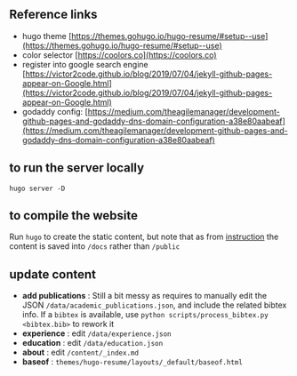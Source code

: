 
## Reference links
- hugo theme [https://themes.gohugo.io/hugo-resume/#setup--use](https://themes.gohugo.io/hugo-resume/#setup--use)
- color selector [https://coolors.co](https://coolors.co)
- register into google search engine [https://victor2code.github.io/blog/2019/07/04/jekyll-github-pages-appear-on-Google.html](https://victor2code.github.io/blog/2019/07/04/jekyll-github-pages-appear-on-Google.html)
- godaddy config: [https://medium.com/theagilemanager/development-github-pages-and-godaddy-dns-domain-configuration-a38e80aabeaf](https://medium.com/theagilemanager/development-github-pages-and-godaddy-dns-domain-configuration-a38e80aabeaf)

## to run the server locally
`hugo server -D`

## to compile the website
Run `hugo` to create the static content, but note that as from [instruction](https://gohugo.io/hosting-and-deployment/hosting-on-github/) the content is saved into `/docs` rather than `/public`

## update content
- __add publications__ : Still a bit messy as requires to manually edit the JSON `/data/academic_publications.json`, and include the related bibtex info. If a `bibtex` is available, use `python scripts/process_bibtex.py <bibtex.bib>` to rework it
- __experience__ : edit `/data/experience.json`
- __education__ : edit `/data/education.json`
- __about__ : edit `/content/_index.md`
- __baseof__ : `themes/hugo-resume/layouts/_default/baseof.html`

